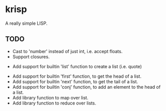 # krisp

A really simple LISP.

## TODO

- Cast to 'number' instead of just int, i.e. accept floats.
- Support closures.
* Add support for builtin 'list' function to create a list (i.e. quote)
- Add support for builtin 'first' function, to get the head of a list.
- Add support for builtin 'next' function, to get the tail of a list.
- Add support for builtin 'conj' function, to add an element to the head of a list.
- Add library function to map over list.
- Add library function to reduce over lists.

